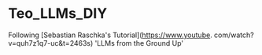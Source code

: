 # Teo_LLMs_DIY
Following [Sebastian Raschka's Tutorial](https://www.youtube.
com/watch?v=quh7z1q7-uc&amp;t=2463s) 'LLMs from the Ground Up'
